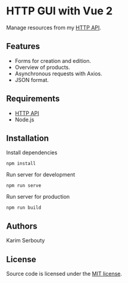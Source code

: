# HTTP GUI with Vue 2

Manage resources from my [HTTP API](https://github.com/kserbouty/http-api).

## Features

- Forms for creation and edition.
- Overview of products.
- Asynchronous requests with Axios.
- JSON format.

## Requirements

- [HTTP API](https://github.com/kserbouty/http-api)
- Node.js

## Installation

Install dependencies
```
npm install
```

Run server for development
```
npm run serve
```

Run server for production
```
npm run build
```

## Authors

Karim Serbouty

## License

Source code is licensed under the [MIT license](./LICENSE.md).